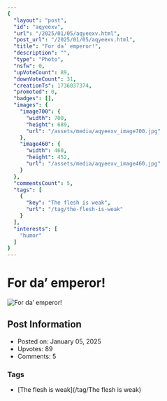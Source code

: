 ```yaml
---
{
  "layout": "post",
  "id": "aqyeexv",
  "url": "/2025/01/05/aqyeexv.html",
  "post_url": "/2025/01/05/aqyeexv.html",
  "title": "For da’ emperor!",
  "description": "",
  "type": "Photo",
  "nsfw": 0,
  "upVoteCount": 89,
  "downVoteCount": 31,
  "creationTs": 1736037374,
  "promoted": 0,
  "badges": [],
  "images": {
    "image700": {
      "width": 700,
      "height": 689,
      "url": "/assets/media/aqyeexv_image700.jpg"
    },
    "image460": {
      "width": 460,
      "height": 452,
      "url": "/assets/media/aqyeexv_image460.jpg"
    }
  },
  "commentsCount": 5,
  "tags": [
    {
      "key": "The flesh is weak",
      "url": "/tag/the-flesh-is-weak"
    }
  ],
  "interests": [
    "humor"
  ]
}
---
```


# For da’ emperor!

![For da’ emperor!](/assets/media/aqyeexv_image700.jpg)

## Post Information

- Posted on: January 05, 2025
- Upvotes: 89
- Comments: 5

### Tags

- [The flesh is weak](/tag/The flesh is weak)
